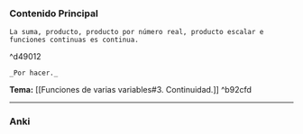 ### Contenido Principal

```ad-proposition
La suma, producto, producto por número real, producto escalar e funciones continuas es continua.
```

^d49012

```ad-proof
_Por hacer._
```

**Tema:** [[Funciones de varias variables#3. Continuidad.]] ^b92cfd

---
### Anki
